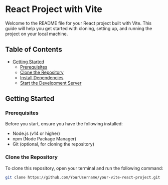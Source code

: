 # React Project with Vite

Welcome to the README file for your React project built with Vite. This guide will help you get started with cloning, setting up, and running the project on your local machine.

## Table of Contents
- [Getting Started](#getting-started)
  - [Prerequisites](#prerequisites)
  - [Clone the Repository](#clone-the-repository)
  - [Install Dependencies](#install-dependencies)
  - [Start the Development Server](#start-the-development-server)

## Getting Started

### Prerequisites

Before you start, ensure you have the following installed:

- Node.js (v14 or higher)
- npm (Node Package Manager)
- Git (optional, for cloning the repository)

### Clone the Repository

To clone this repository, open your terminal and run the following command:

```bash
git clone https://github.com/YourUsername/your-vite-react-project.git
